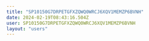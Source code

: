 ```yaml
---
title: "SP10150G7DRPETGFXZQWQ0WRCJ6XQV1MEMZP6BVNH"
date: 2024-02-19T08:43:16.504Z
user: SP10150G7DRPETGFXZQWQ0WRCJ6XQV1MEMZP6BVNH
layout: "users"
---
```

    